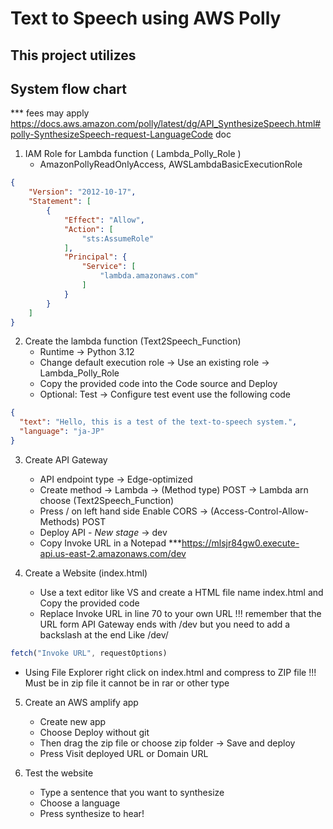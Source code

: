 # Text to Speech using AWS Polly 

## This project utilizes 

## System flow chart 


*** fees may apply 
https://docs.aws.amazon.com/polly/latest/dg/API_SynthesizeSpeech.html#polly-SynthesizeSpeech-request-LanguageCode doc 

1. IAM Role for Lambda function ( Lambda_Polly_Role )
    - AmazonPollyReadOnlyAccess, AWSLambdaBasicExecutionRole
```JSON
{
    "Version": "2012-10-17",
    "Statement": [
        {
            "Effect": "Allow",
            "Action": [
                "sts:AssumeRole"
            ],
            "Principal": {
                "Service": [
                    "lambda.amazonaws.com"
                ]
            }
        }
    ]
}
```

2. Create the lambda function (Text2Speech_Function)
   - Runtime -> Python 3.12
   - Change default execution role -> Use an existing role -> Lambda_Polly_Role
   - Copy the provided code into the Code source and Deploy
   - Optional: Test -> Configure test event use the following code
``` JSON
{
  "text": "Hello, this is a test of the text-to-speech system.",
  "language": "ja-JP"  
}
```

3. Create API Gateway
   - API endpoint type -> Edge-optimized
   - Create method -> Lambda -> (Method type) POST -> Lambda arn choose (Text2Speech_Function)
   - Press / on left hand side Enable CORS -> (Access-Control-Allow-Methods) POST
   - Deploy API - *New stage* -> dev
   - Copy Invoke URL in a Notepad ***https://mlsjr84gw0.execute-api.us-east-2.amazonaws.com/dev
  
4. Create a Website (index.html)
   - Use a text editor like VS and create a HTML file name index.html and Copy the provided code
   - Replace Invoke URL in line 70 to your own URL !!! remember that the URL form API Gateway ends with /dev but you need to add a backslash at the end Like /dev/
```js
fetch("Invoke URL", requestOptions)
```
   - Using File Explorer right click on index.html and compress to ZIP file !!! Must be in zip file it cannot be in rar or other type 

5. Create an AWS amplify app
   - Create new app
   - Choose Deploy without git
   - Then drag the zip file or choose zip folder -> Save and deploy
   - Press Visit deployed URL or Domain URL
  
6. Test the website
   - Type a sentence that you want to synthesize
   - Choose a language
   - Press synthesize to hear!
